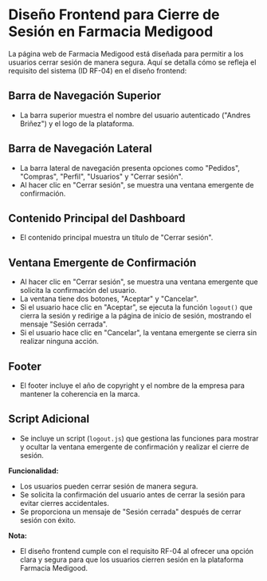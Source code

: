 # Diseño Frontend para Cierre de Sesión en Farmacia Medigood

La página web de Farmacia Medigood está diseñada para permitir a los usuarios cerrar sesión de manera segura. Aquí se detalla cómo se refleja el requisito del sistema (ID RF-04) en el diseño frontend:

## Barra de Navegación Superior
- La barra superior muestra el nombre del usuario autenticado ("Andres Briñez") y el logo de la plataforma.

## Barra de Navegación Lateral
- La barra lateral de navegación presenta opciones como "Pedidos", "Compras", "Perfil", "Usuarios" y "Cerrar sesión".
- Al hacer clic en "Cerrar sesión", se muestra una ventana emergente de confirmación.

## Contenido Principal del Dashboard
- El contenido principal muestra un título de "Cerrar sesión".

## Ventana Emergente de Confirmación
- Al hacer clic en "Cerrar sesión", se muestra una ventana emergente que solicita la confirmación del usuario.
- La ventana tiene dos botones, "Aceptar" y "Cancelar".
- Si el usuario hace clic en "Aceptar", se ejecuta la función `logout()` que cierra la sesión y redirige a la página de inicio de sesión, mostrando el mensaje "Sesión cerrada".
- Si el usuario hace clic en "Cancelar", la ventana emergente se cierra sin realizar ninguna acción.

## Footer
- El footer incluye el año de copyright y el nombre de la empresa para mantener la coherencia en la marca.

## Script Adicional
- Se incluye un script (`logout.js`) que gestiona las funciones para mostrar y ocultar la ventana emergente de confirmación y realizar el cierre de sesión.

**Funcionalidad:**
- Los usuarios pueden cerrar sesión de manera segura.
- Se solicita la confirmación del usuario antes de cerrar la sesión para evitar cierres accidentales.
- Se proporciona un mensaje de "Sesión cerrada" después de cerrar sesión con éxito.

**Nota:**
- El diseño frontend cumple con el requisito RF-04 al ofrecer una opción clara y segura para que los usuarios cierren sesión en la plataforma Farmacia Medigood.